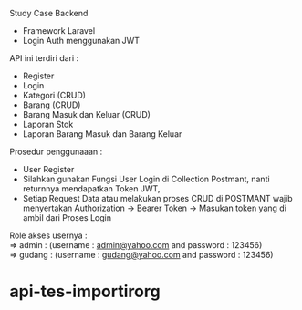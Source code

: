 Study Case Backend

* Framework Laravel
* Login Auth menggunakan JWT

API ini terdiri dari : <br>
* Register
* Login
* Kategori (CRUD)
* Barang (CRUD)
* Barang Masuk dan Keluar (CRUD)
* Laporan Stok
* Laporan Barang Masuk dan Barang Keluar

Prosedur penggunaaan : 
- User Register
- Silahkan gunakan Fungsi User Login di Collection Postmant, nanti returnnya mendapatkan Token JWT,
- Setiap Request Data atau melakukan proses CRUD di POSTMANT wajib menyertakan Authorization -> Bearer Token -> Masukan token yang di ambil dari Proses Login

Role akses usernya : <br>
=> admin  : (username : admin@yahoo.com and password : 123456) <br>
=> gudang : (username : gudang@yahoo.com and password : 123456)


# api-tes-importirorg
